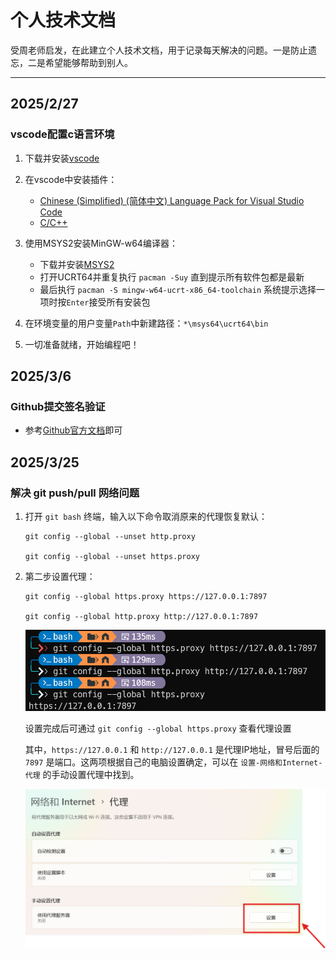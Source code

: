 # 个人技术文档
受周老师启发，在此建立个人技术文档，用于记录每天解决的问题。一是防止遗忘，二是希望能够帮助到别人。

---

## 2025/2/27

### vscode配置c语言环境

1. 下载并安装[vscode](https://code.visualstudio.com "vscode官网")

2. 在vscode中安装插件：
    - [Chinese (Simplified) (简体中文) Language Pack for Visual Studio Code](https://marketplace.visualstudio.com/items?itemName=MS-CEINTL.vscode-language-pack-zh-hans)
    - [C/C++](https://marketplace.visualstudio.com/items?itemName=ms-vscode.cpptools)

3. 使用MSYS2安装MinGW-w64编译器：
    - 下载并安装[MSYS2](https://www.msys2.org/)
    - 打开UCRT64并重复执行 `pacman -Suy` 直到提示所有软件包都是最新
    - 最后执行 `pacman -S mingw-w64-ucrt-x86_64-toolchain` 系统提示选择一项时按`Enter`接受所有安装包

4. 在环境变量的用户变量`Path`中新建路径：`*\msys64\ucrt64\bin`

5. 一切准备就绪，开始编程吧！

## 2025/3/6

### Github提交签名验证

- 参考[Github官方文档](https://docs.github.com/zh/authentication/managing-commit-signature-verification/about-commit-signature-verification)即可

## 2025/3/25

### 解决 git push/pull 网络问题

1. 打开 `git bash` 终端，输入以下命令取消原来的代理恢复默认：

    ```
    git config --global --unset http.proxy

    git config --global --unset https.proxy
    ```

2. 第二步设置代理：
    ```
    git config --global https.proxy https://127.0.0.1:7897

    git config --global http.proxy http://127.0.0.1:7897
    ```

    ![git bash终端命令](/set%20proxy.png)

    设置完成后可通过 `git config --global https.proxy` 查看代理设置
    
    其中，`https://127.0.0.1` 和 `http://127.0.0.1` 是代理IP地址，冒号后面的 `7897` 是端口。这两项根据自己的电脑设置确定，可以在 `设置-网络和Internet-代理` 的手动设置代理中找到。

    ![win11代理设置](/win11%20proxy.png)
